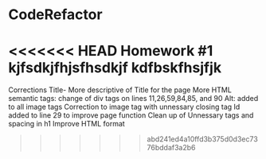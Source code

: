 # CodeRefactor
<<<<<<< HEAD
Homework #1
kjfsdkjfhjsfhsdkjf
kdfbskfhsjfjk
=======
Corrections Title- More descriptive of Title for the page
More HTML semantic tags: change of div tags on lines 11,26,59,84,85, and 90
Alt: added to all image tags 
Correction to image tag with unnessary closing tag 
Id added to line 29 to improve page function 
Clean up of Unnessary tags and spacing in h1
Improve HTML format
>>>>>>> abd241ed4a10ffd3b375d0d3ec7376bddaf3a2b6
